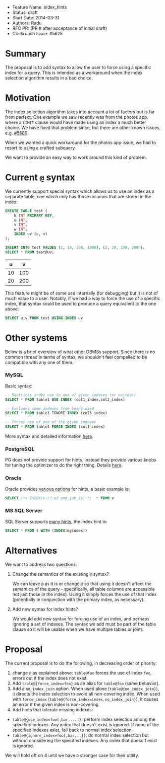- Feature Name: index_hints
- Status: draft
- Start Date: 2014-03-31
- Authors: Radu
- RFC PR: (PR # after acceptance of initial draft)
- Cockroach Issue: #5625

# Summary

The proposal is to add syntax to allow the user to force using a specific index
for a query. This is intended as a workaround when the index selection algorithm
results in a bad choice.

# Motivation

The index selection algorithm takes into account a lot of factors but is far
from perfect. One example we saw recently was from the photos app, where a
`LIMIT` clause would have made using an index a much better choice. We have
fixed that problem since, but there are other known issues, e.g. [#5589][5589].

When we wanted a quick workaround for the photos app issue, we had to resort to
using a crafted subquery.

We want to provide an easy way to work around this kind of problem.

[5589]: https://github.com/cockroachdb/cockroach/issues/5589

# Current `@` syntax

We currently support special syntax which allows us to use an index as a
separate table, one which only has those columns that are stored in the index:

```sql
CREATE TABLE test (
    k INT PRIMARY KEY,
    u INT,
    v INT,
    w INT,
    INDEX uv (u, v)
);

INSERT INTO test VALUES (1, 10, 100, 1000), (2, 20, 200, 2000);
SELECT * FROM test@uv;
```

| u  |  v  |
|----|-----|
| 10 | 100 |
| 20 | 200 |

This feature might be of some use internally (for debugging) but it is not of
much value to a user. Notably, if we had a way to force the use of a specific
index, that syntax could be used to produce a query equivalent to the one above:
```sql
SELECT u,v FROM test USING INDEX uv
```

# Other systems

Below is a brief overview of what other DBMSs support. Since there is no common
thread in terms of syntax, we shouldn't feel compelled to be compatible with any
one of them.

### MySQL

Basic syntax:
```sql
-- Restricts index use to one of given indexes (or neither)
SELECT * FROM table1 USE INDEX (col1_index,col2_index)

-- Excludes some indexes from being used
SELECT * FROM table1 IGNORE INDEX (col3_index)

-- Forces use of one of the given indexes
SELECT * FROM table1 FORCE INDEX (col1_index)
```

More syntax and detailed information [here][1].

[1]: http://dev.mysql.com/doc/refman/5.7/en/index-hints.html

### PostgreSQL

PG does not provide support for hints. Instead they provide various knobs for
tuning the optimizer to do the right thing. Details [here][2].

[2]: http://blog.2ndquadrant.com/hinting_at_postgresql/

### Oracle

Oracle provides [various options][3] for hints, a basic example is:
```sql
SELECT /*+ INDEX(v.e2.e3 emp_job_ix) */  * FROM v
```

[3]: http://docs.oracle.com/cd/B19306_01/server.102/b14211/hintsref.htm#i26205

### MS SQL Server

SQL Server supports [many hints][4], the index hint is:

```sql
SELECT * FROM t WITH (INDEX(myindex))
```

[4]: https://msdn.microsoft.com/en-us/library/ms187373.aspx

# Alternatives

We want to address two questions:

1. Change the semantics of the existing `@` syntax?

   We can leave `@` as it is or change `@` so that using it doesn't affect the
   semantics of the query - specifically, all table columns are accessible not
   just those in the index).  Using it simply forces the use of that index
   (potentially in conjunction with the primary index, as necessary).

2. Add new syntax for index hints?

   We would add new syntax for forcing use of an index, and perhaps ignoring a
   set of indexes. The syntax we add must be part of the table clause so it will
   be usable when we have multiple tables or joins.

# Proposal

The current proposal is to do the following, in decreasing order of priority:

 1. change `@` as explained above: `table@foo` forces the use of index `foo`,
    errors out if the index does not exist.
 2. Add `table@{force_index=foo}` as an alias for `table@foo` (same behavior).
 3. Add a `no_index_join` option. When used alone (`table@{no_index_join}`), it
    directs the index selection to avoid all non-covering index. When used with
    `force_index` (`table@{force_index=index,no_index_join}`), it causes an
    error if the given index is non-covering.
 4. Add hints that tolerate missing indexes:
  * `table@{use_index=foo[,bar,...]}`: perform index selection among the
    specified indexes. Any index that doesn't exist is ignored. If none of the
    specified indexes exist, fall back to normal index selection.
  * `table@{ignore_index=foo[,bar,..]}`: do normal index selection but without
   considering the specified indexes.  Any index that doesn't exist is ignored. 
   
We will hold off on 4 until we have a stronger case for their utility.
